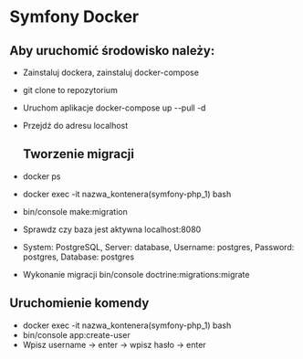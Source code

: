 # Symfony Docker

## Aby uruchomić środowisko należy: 
* Zainstaluj dockera, zainstaluj docker-compose 
* git clone to repozytorium 
* Uruchom aplikacje docker-compose up --pull -d 
* Przejdź do adresu localhost 

  ## Tworzenie migracji
* docker ps 
*  docker exec -it nazwa_kontenera(symfony-php_1) bash 
*  bin/console make:migration 
*  Sprawdz czy baza jest aktywna localhost:8080 
*  System: PostgreSQL, Server: database, Username: postgres, Password: postgres, Database: postgres 
*  Wykonanie migracji bin/console doctrine:migrations:migrate 

  ## Uruchomienie komendy 
*  docker exec -it nazwa_kontenera(symfony-php_1) bash 
*  bin/console app:create-user 
*  Wpisz username -> enter -> wpisz hasło -> enter 


